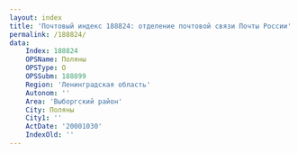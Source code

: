 ```yaml
---
layout: index
title: 'Почтовый индекс 188824: отделение почтовой связи Почты России'
permalink: /188824/
data:
    Index: 188824
    OPSName: Поляны
    OPSType: О
    OPSSubm: 188899
    Region: 'Ленинградская область'
    Autonom: ''
    Area: 'Выборгский район'
    City: Поляны
    City1: ''
    ActDate: '20001030'
    IndexOld: ''
---
```

